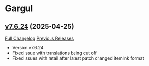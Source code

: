 # Gargul

## [v7.6.24](https://github.com/papa-smurf/Gargul/tree/v7.6.24) (2025-04-25)
[Full Changelog](https://github.com/papa-smurf/Gargul/compare/v7.6.23...v7.6.24) [Previous Releases](https://github.com/papa-smurf/Gargul/releases)

- Version v7.6.24  
- Fixed issue with translations being cut off  
- Fixed issues with retail after latest patch changed itemlink format  
